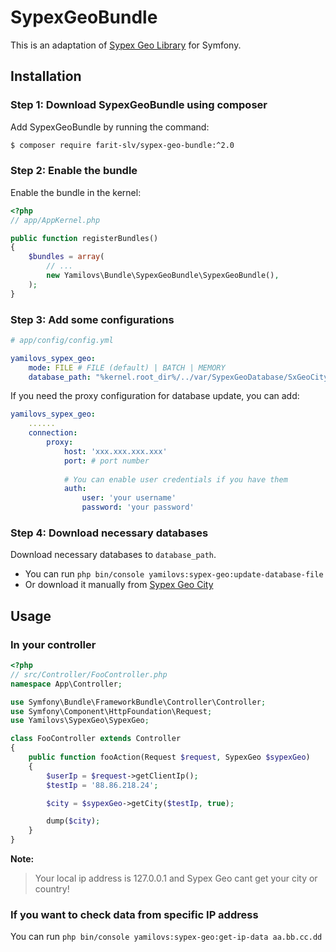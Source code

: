 SypexGeoBundle
==============

This is an adaptation of [Sypex Geo Library](https://github.com/yamilovs/SypexGeo) for Symfony.
 
Installation
------------

### Step 1: Download SypexGeoBundle using composer

Add SypexGeoBundle by running the command:

```bash
$ composer require farit-slv/sypex-geo-bundle:^2.0
```

### Step 2: Enable the bundle

Enable the bundle in the kernel:

```php
<?php
// app/AppKernel.php

public function registerBundles()
{
    $bundles = array(
        // ...
        new Yamilovs\Bundle\SypexGeoBundle\SypexGeoBundle(),
    );
}
```

### Step 3: Add some configurations

```yaml
# app/config/config.yml

yamilovs_sypex_geo:
    mode: FILE # FILE (default) | BATCH | MEMORY
    database_path: "%kernel.root_dir%/../var/SypexGeoDatabase/SxGeoCity.dat"
```

If you need the proxy configuration for database update, you can add:
```yaml
yamilovs_sypex_geo:
    ......
    connection:
        proxy:
            host: 'xxx.xxx.xxx.xxx'
            port: # port number
            
            # You can enable user credentials if you have them
            auth:
                user: 'your username'
                password: 'your password'
```


### Step 4: Download necessary databases

Download necessary databases to `database_path`. 
- You can run `php bin/console yamilovs:sypex-geo:update-database-file`
- Or download it manually from [Sypex Geo City](https://sypexgeo.net/files/SxGeoCity_utf8.zip)

Usage
-----

### In your controller
```php
<?php
// src/Controller/FooController.php
namespace App\Controller;

use Symfony\Bundle\FrameworkBundle\Controller\Controller;
use Symfony\Component\HttpFoundation\Request;
use Yamilovs\SypexGeo\SypexGeo;

class FooController extends Controller
{
    public function fooAction(Request $request, SypexGeo $sypexGeo)
    {
        $userIp = $request->getClientIp();
        $testIp = '88.86.218.24';

        $city = $sypexGeo->getCity($testIp, true);

        dump($city);
    }
}
```

**Note:**

> Your local ip address is 127.0.0.1 and Sypex Geo cant get your city or country!

### If you want to check data from specific IP address
You can run `php bin/console yamilovs:sypex-geo:get-ip-data aa.bb.cc.dd`
